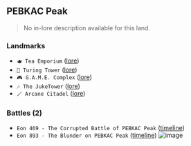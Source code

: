 ## PEBKAC Peak
> No in-lore description available for this land.

### Landmarks
- `🫖 Tea Emporium` ([lore](<https://zeithalt.github.io//r/tea_emporium.html>))
- `💈 Turing Tower` ([lore](<https://zeithalt.github.io//r/turing_tower.html>))
- `🎮 G.A.M.E. Complex` ([lore](<https://zeithalt.github.io//r/game_complex.html>))
- `🎶 The JukeTower` ([lore](<https://zeithalt.github.io//r/juketower.html>))
- `🪄 Arcane Citadel` ([lore](<https://zeithalt.github.io//r/arcane_citadel.html>))
### Battles (2)
- `Eon 469 - The Corrupted Battle of PEBKAC Peak` ([timeline](<https://zeithalt.github.io//t/#eon0469>))
- `Eon 893 - The Blunder on PEBKAC Peak` ([timeline](<https://zeithalt.github.io//t/#eon0893>))
![image](https://zeithalt.github.io/r/i/pebkac_peak.png)